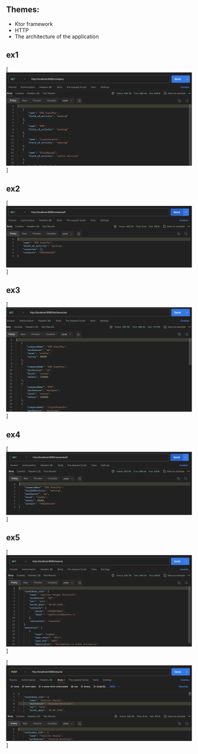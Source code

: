 ## Themes:
- Ktor framework
- HTTP
- The architecture of the application

## ex1
[![ex1](img/ex1.png)]    

## ex2
[![ex2](img/ex2.png)]    

## ex3
[![ex3](img/ex3.png)]    

## ex4
[![ex4](img/ex4.png)]    

## ex5
[![ex5get](img/ex5get.png)]    

[![ex5post](img/ex5post.png)]    

